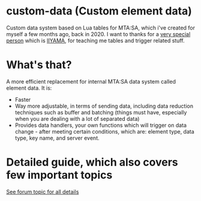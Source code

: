 # custom-data (Custom element data)
Custom data system based on Lua tables for MTA:SA, which i've created for myself a few months ago, back in 2020.
I want to thanks for a [very special person](https://github.com/IIYAMA12) which is [IIYAMA](https://forum.mtasa.com/profile/27939-iiyama/), for teaching me tables and trigger related stuff.

# What's that?

A more efficient replacement for internal MTA:SA data system called element data. It is:
- Faster
- Way more adjustable, in terms of sending data, including data reduction techniques such as buffer and batching (things must have, especially when you are dealing with a lot of separated data)
- Provides data handlers, your own functions which will trigger on data change - after meeting certain conditions, which are: element type, data type, key name, and server event.

# Detailed guide, which also covers few important topics
[See forum topic for all details](https://forum.mtasa.com/topic/127520-tut-lua-tables-as-a-efficient-data-system-custom-element-data/)
